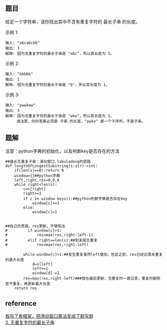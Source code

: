 ## 题目
给定一个字符串，请你找出其中不含有重复字符的 最长子串 的长度。

示例 1:
```
输入: "abcabcbb"
输出: 3 
解释: 因为无重复字符的最长子串是 "abc"，所以其长度为 3。
```
示例 2:
```
输入: "bbbbb"
输出: 1
解释: 因为无重复字符的最长子串是 "b"，所以其长度为 1。
```
示例 3:
```
输入: "pwwkew"
输出: 3
解释: 因为无重复字符的最长子串是 "wke"，所以其长度为 3。
     请注意，你的答案必须是 子串 的长度，"pwke" 是一个子序列，不是子串。
```
## 题解
注意：python字典的初始化，以及判断key是否存在的方法
```
##最长无重复子串：滑动窗口,labuladong的思路
def lengthOfLongestSubstring(s:str)->int:
    if(len(s)==0):return 0
    window={}##python字典
    left,right,res=0,0,0
    while right<len(s):
        c=s[right]
        right+=1
        if c in window.keys():##python判断字典是否存在key
            window[c]+=1
        else:
            window[c]=1
        
        
##自己的思路，res更新，不够简洁
#         if window[c]>1:
#             res=max(res,right-left-1)
#         elif right==len(s):##到末尾无重复
#             res=max(res,right-left)

        while window[c]>1:##发生重复虽然left增加，但这之前，res已经记录未重复的最大长度
            d=s[left]
            left+=1
            window[d]-=1
        res=max(res,right-left)###放在最后更新，无重复时一直记录，重复时删除至不重复，再更新最大长度
    return res
```


## reference
[我写了套框架，把滑动窗口算法变成了默写题](https://mp.weixin.qq.com/s/ioKXTMZufDECBUwRRp3zaA)  
[3. 无重复字符的最长子串](https://leetcode-cn.com/problems/longest-substring-without-repeating-characters/)
